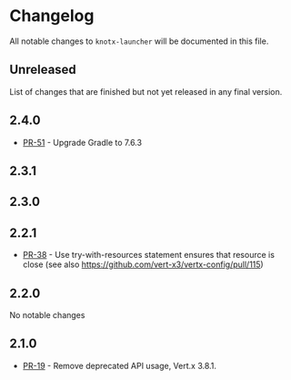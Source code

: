 # Changelog
All notable changes to `knotx-launcher` will be documented in this file.

## Unreleased
List of changes that are finished but not yet released in any final version.
                
## 2.4.0
- [PR-51](https://github.com/Knotx/knotx-launcher/pull/51) - Upgrade Gradle to 7.6.3

## 2.3.1
                
## 2.3.0
                
## 2.2.1
- [PR-38](https://github.com/Knotx/knotx-launcher/pull/38) - Use try-with-resources statement ensures that resource is close (see also https://github.com/vert-x3/vertx-config/pull/115)
                
## 2.2.0
No notable changes

## 2.1.0
- [PR-19](https://github.com/Knotx/knotx-launcher/pull/19) - Remove deprecated API usage, Vert.x 3.8.1.
